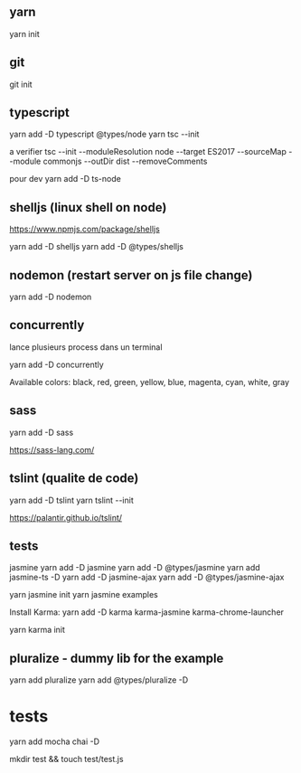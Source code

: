 
## yarn

yarn init

## git

git init

## typescript

yarn add -D typescript @types/node
yarn tsc --init

a verifier
tsc --init --moduleResolution node --target ES2017 --sourceMap --module commonjs --outDir dist --removeComments

pour dev
yarn add -D ts-node

## shelljs (linux shell on node)

https://www.npmjs.com/package/shelljs

yarn add -D shelljs
yarn add -D @types/shelljs

## nodemon (restart server on js file change)

yarn add -D nodemon

## concurrently

lance plusieurs process dans un terminal

yarn add -D concurrently

Available colors: black, red, green, yellow, blue, magenta, cyan, white, gray


## sass

yarn add -D sass

https://sass-lang.com/

## tslint (qualite de code)

yarn add -D tslint
yarn tslint --init

https://palantir.github.io/tslint/

## tests

jasmine
yarn add -D jasmine
yarn add -D @types/jasmine
yarn add jasmine-ts -D
yarn add -D jasmine-ajax
yarn add -D @types/jasmine-ajax

yarn jasmine init
yarn jasmine examples



 Install Karma:
yarn add -D karma karma-jasmine karma-chrome-launcher

yarn karma init



## pluralize - dummy lib for the example
 
yarn add pluralize
yarn add @types/pluralize -D

# tests

yarn add mocha chai -D

mkdir test && touch test/test.js


